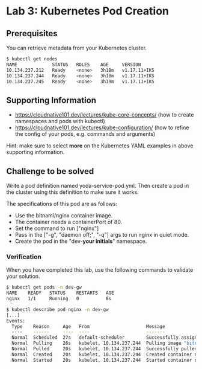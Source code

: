 # Lab 3: Kubernetes Pod Creation

## Prerequisites

You can retrieve metadata from your Kubernetes cluster.

```bash
$ kubectl get nodes
NAME             STATUS   ROLES    AGE     VERSION
10.134.237.212   Ready    <none>   3h18m   v1.17.11+IKS
10.134.237.244   Ready    <none>   3h18m   v1.17.11+IKS
10.134.237.245   Ready    <none>   3h19m   v1.17.11+IKS
```

## Supporting Information

* https://cloudnative101.dev/lectures/kube-core-concepts/ (how to create namespaces and pods with kubectl)
* https://cloudnative101.dev/lectures/kube-configuration/ (how to refine the config of your pods, e.g. commands and arguments)

Hint: make sure to select **more** on the Kubernetes YAML examples in above supporting information.

## Challenge to be solved

Write a pod definition named yoda-service-pod.yml. Then create a pod in the cluster using this definition to make sure it works.

The specifications of this pod are as follows:

- Use the bitnami/nginx container image.
- The container needs a containerPort of 80.
- Set the command to run ["nginx"]
- Pass in the ["-g", "daemon off;", "-q"] args to run nginx in quiet mode.
- Create the pod in the "dev-**your initials**" namespace.

### Verification

When you have completed this lab, use the following commands to validate your solution.

```bash
$ kubectl get pods -n dev-gw
NAME    READY   STATUS    RESTARTS   AGE
nginx   1/1     Running   0          8s

$ kubectl describe pod nginx -n dev-gw
[...]
Events:
  Type    Reason     Age   From                     Message
  ----    ------     ----  ----                     -------
  Normal  Scheduled  27s   default-scheduler        Successfully assigned dev-gw/nginx to 10.134.237.244
  Normal  Pulling    26s   kubelet, 10.134.237.244  Pulling image "bitnami/nginx"
  Normal  Pulled     20s   kubelet, 10.134.237.244  Successfully pulled image "bitnami/nginx"
  Normal  Created    20s   kubelet, 10.134.237.244  Created container nginx
  Normal  Started    20s   kubelet, 10.134.237.244  Started container nginx
```

